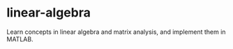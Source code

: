 # linear-algebra
Learn concepts in linear algebra and matrix analysis, and implement them in MATLAB.
